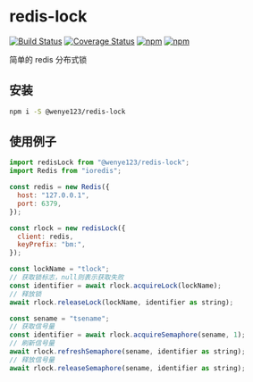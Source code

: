 # redis-lock

[![Build Status](https://travis-ci.org/wenye123/redis-lock.svg?branch=master)](https://travis-ci.org/wenye123/redis-lock)
[![Coverage Status](https://coveralls.io/repos/github/wenye123/redis-lock/badge.svg)](https://coveralls.io/github/wenye123/redis-lock)
[![npm](https://img.shields.io/npm/v/@wenye123/redis-lock)](https://www.npmjs.com/package/@wenye123/redis-lock)
[![npm](https://img.shields.io/npm/dw/@wenye123/redis-lock)](https://www.npmjs.com/package/@wenye123/redis-lock)

简单的 redis 分布式锁

## 安装

```bash
npm i -S @wenye123/redis-lock
```

## 使用例子

```javascript
import redisLock from "@wenye123/redis-lock";
import Redis from "ioredis";

const redis = new Redis({
  host: "127.0.0.1",
  port: 6379,
});

const rlock = new redisLock({
  client: redis,
  keyPrefix: "bm:",
});

const lockName = "tlock";
// 获取锁标志，null则表示获取失败
const identifier = await rlock.acquireLock(lockName);
// 释放锁
await rlock.releaseLock(lockName, identifier as string);

const sename = "tsename";
// 获取信号量
const identifier = await rlock.acquireSemaphore(sename, 1);
// 刷新信号量
await rlock.refreshSemaphore(sename, identifier as string);
// 释放信号量
await rlock.releaseSemaphore(sename, identifier as string);

```
